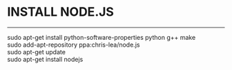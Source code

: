<h1>INSTALL NODE.JS</h1>
<hr>
sudo apt-get install python-software-properties python g++ make <br>
sudo add-apt-repository ppa:chris-lea/node.js <br>
sudo apt-get update <br>
sudo apt-get install nodejs <br>
